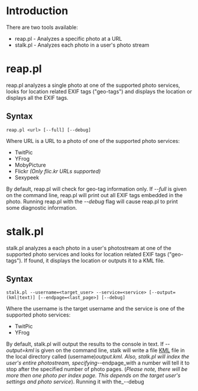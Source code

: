 # Introduction #

There are two tools available:
  * reap.pl - Analyzes a specific photo at a URL
  * stalk.pl - Analyzes each photo in a user's photo stream

# reap.pl #
reap.pl analyzes a single photo at one of the supported photo services, looks for location related EXIF tags ("geo-tags") and displays the location or displays all the EXIF tags.

## Syntax ##
`reap.pl <url> [--full] [--debug]`

Where URL is a URL to a photo of one of the supported photo services:
  * TwitPic
  * YFrog
  * MobyPicture
  * Flickr _(Only flic.kr URLs supported)_
  * Sexypeek

By default, reap.pl will check for geo-tag information only. If _--full_ is given on the command line, reap.pl will print out all EXIF tags embedded in the photo. Running reap.pl with the _--debug_ flag will cause reap.pl to print some diagnostic information.

# stalk.pl #
stalk.pl analyzes a each photo in a user's photostream at one of the supported photo services and looks for location related EXIF tags ("geo-tags"). If found, it displays the location or outputs it to a KML file.

## Syntax ##
`stalk.pl --username=<target_user> --service=<service> [--output=(kml|text)] [--endpage=<last_page>] [--debug]`

Where the username is the target username and the service is one of the supported photo services:
  * TwitPic
  * YFrog

By default, stalk.pl will output the results to the console in text. If _--output=kml_ is given on the command line, stalk will write a file [KML](https://secure.wikimedia.org/wikipedia/en/wiki/Keyhole_Markup_Language) file in the local directory called (username)_output.kml. Also, stalk.pl will index the user's entire photostream, specifying_--endpage_with a number will tell it to stop after the specified number of photo pages. (_Please note, there will be more then one photo per index page. This depends on the target user's settings and photo service_). Running it with the_--debug